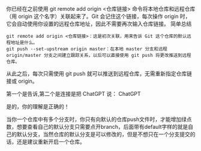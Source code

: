 你已经在之前使用 git remote add origin <仓库链接> 命令将本地仓库和远程仓库（用 origin 这个名字）关联起来了。Git 会记住这个链接，每次操作 origin 时，它会自动使用你设置的远程仓库地址，因此不需要再次输入仓库链接。
简单总结

    git remote add origin <仓库链接>：这是初次关联，用来告诉 Git 这个仓库的默认远程地址是什么。
    git push --set-upstream origin master：在本地 master 分支和远程 origin/master 分支之间建立跟踪关系，以后可以直接使用 git push 将更改推送到远程仓库。

从此之后，每次只需使用 git push 就可以推送到远程仓库，无需重新指定仓库链接或 origin。

第一个是告诉,第二个是连接是把
ChatGPT 说：
ChatGPT

是的，你的理解是正确的！

当你一个仓库中有多个分支时，你只有向默认的仓库push文件时，才能增加绿点数，想要查看自己的默认分支只需要点开branch，后面带有default字样的就是自己的默认分支，当然仓库的默认分支是可以修改的，但是不想只在一个分支提交的话，还是建议重新开启一个仓库。